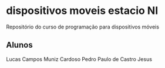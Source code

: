 # dispositivos moveis estacio NI
Repositório  do curso de programação para dispositivos móveis 
## Alunos 
Lucas Campos Muniz Cardoso
Pedro Paulo de Castro Jesus